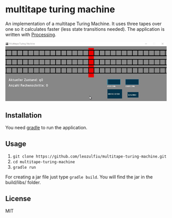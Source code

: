 # multitape turing machine

An implementation of a multitape Turing Machine. It uses three tapes over one so it calculates faster (less state transitions needed). The application is written with [Processing](http://processing.org/).

![alt tag](https://raw.githubusercontent.com/leozulfiu/multitape-turing-machine/master/screenshots/demo.gif)

## Installation

You need [gradle](http://gradle.org/) to run the application.

## Usage

1. `git clone https://github.com/leozulfiu/multitape-turing-machine.git`
2. `cd multitape-turing-machine`
3. `gradle run`

For creating a jar file just type `gradle build`. You will find the jar in the build/libs/ folder.

## License

MIT
